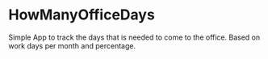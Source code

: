 # HowManyOfficeDays
Simple App to track the days that is needed to come to the office. Based on work days per month and percentage. 